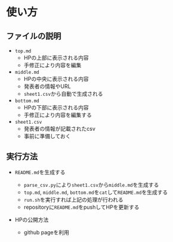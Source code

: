 # 使い方

## ファイルの説明

- ```top.md```
    - HPの上部に表示される内容
    - 手修正により内容を編集
- ```middle.md```
    - HPの中央に表示される内容
    - 発表者の情報やURL
    - ```sheet1.csv```から自動で生成される
- ```bottom.md```
    - HPの下部に表示される内容
    - 手修正により内容を編集する
- ```sheet1.csv```
    - 発表者の情報が記載されたcsv
    - 事前に準備しておく


## 実行方法

- ```README.md```を生成する
    - ```parse_csv.py```により```sheet1.csv```から```middle.md```を生成する
    - ```top.md```, ```middle.md```, ```bottom.md```を```cat```して```README.md```を生成する
    - ```run.sh```を実行すれば上記の処理が行われる
    - repositoryに```README.md```をpushしてHPを更新する

- HPの公開方法
    - github pageを利用
